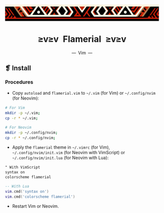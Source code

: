 <p align="center">
    <img alt="" src="../../assets/images/ornament.png" width=1020 />
</p>
<h1 align="center">≥v≥v&ensp;Flamerial&ensp;≥v≥v</h1>
<p align="center">—&ensp;Vim&ensp;—</p>

## ❡ Install
### Procedures
- Copy `autoload` and `flamerial.vim` to `~/.vim` (for Vim) or `~/.config/nvim` (for Neovim):

```zsh
# For Vim
mkdir -p ~/.vim;
cp -r * ~/.vim;
```

```zsh
# For Neovim
mkdir -p ~/.config/nvim;
cp -r * ~/.config/nvim;
```

- Apply the `flamerial` theme in `~/.vimrc` (for Vim), `~/.config/nvim/init.vim` (for Neovim with VimScript) or `~/.config/nvim/init.lua` (for Neovim with Lua):

```vim
" With VimScript
syntax on
colorscheme flamerial
```

```lua
-- With Lua
vim.cmd('syntax on')
vim.cmd('colorscheme flamerial')
```

- Restart Vim or Neovim.

